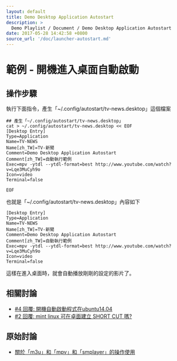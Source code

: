 ```yaml
---
layout: default
title: Demo Desktop Application Autostart
description: >
  Demo Playlist / Document / Demo Desktop Application Autostart
date: 2017-05-28 14:42:58 +0800
source_url: '/doc/launcher-autostart.md'
---
```



# 範例 - 開機進入桌面自動啟動


## 操作步驟

執行下面指令，產生「~/.config/autostart/tv-news.desktop」這個檔案

```
## 產生「~/.config/autostart/tv-news.desktop」
cat > ~/.config/autostart/tv-news.desktop << EOF
[Desktop Entry]
Type=Application
Name=TV-NEWS
Name[zh_TW]=TV-新聞
Comment=Demo Desktop Application Autostart
Comment[zh_TW]=自動執行範例
Exec=mpv -ytdl --ytdl-format=best http://www.youtube.com/watch?v=Lqe3MuCyh9o
Icon=video
Terminal=false

EOF

```

也就是「~/.config/autostart/tv-news.desktop」內容如下

```
[Desktop Entry]
Type=Application
Name=TV-NEWS
Name[zh_TW]=TV-新聞
Comment=Demo Desktop Application Autostart
Comment[zh_TW]=自動執行範例
Exec=mpv -ytdl --ytdl-format=best http://www.youtube.com/watch?v=Lqe3MuCyh9o
Icon=video
Terminal=false

```

這樣在進入桌面時，就會自動播放剛剛的設定的影片了。


## 相關討論

* [#4 回覆: 開機自動啟動程式在ubuntu14.04](https://www.ubuntu-tw.org/modules/newbb/viewtopic.php?post_id=357524#forumpost357524)
* [#2 回覆: mint linux 可在卓面建立 SHORT CUT 嗎?](https://www.ubuntu-tw.org/modules/newbb/viewtopic.php?post_id=355496#forumpost355496)


## 原始討論

* [關於「m3u」和「mpv」和「smplayer」的操作使用](https://www.ubuntu-tw.org/modules/newbb/viewtopic.php?post_id=357582#forumpost357582)
